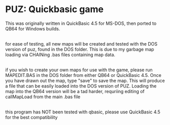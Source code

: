 # PUZ: Quickbasic game
This was originally written in QuickBasic 4.5 for MS-DOS, then ported to QB64 for Windows builds.<br><br>

for ease of testing, all new maps will be created and tested with the DOS version of puz, found in the DOS folder. This is due to my garbage map loading via CHAINing .bas files containing map data.<br><br>

if you wish to create your own maps for use with the game, please run MAPEDIT.BAS in the DOS folder from either QB64 or QuickBasic 4.5. Once you have drawn out the map, type "save" to save the map. This will produce a file that can be easily loaded into the DOS version of PUZ. Loading the map into the QB64 version will be a tad harder, requriing editing of callMapLoad from the main .bas file<br><br>

this program has NOT been tested with qbasic, please use QuickBasic 4.5 for the best compatibility